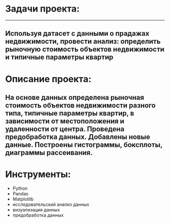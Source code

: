 # Задачи проекта:
---
Используя датасет с данными о прадажах недвижимости, провести анализ: определить рыночную стоимость объектов недвижимости и типичные параметры квартир
---
# Описание проекта:
На основе данных определена рыночная стоимость объектов недвижимости разного типа, типичные параметры квартир, в зависимости от местоположения и удаленности от центра. Проведена предобработка данных. Добавлены новые данные. Построены гистограммы, боксплоты, диаграммы рассеивания.
---
# Инструменты:
* Python
* Pandas
* Matplotlib
* исследовательский анализ данных
* визуализация данных
* предобработка данных
